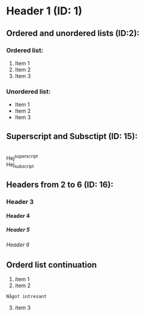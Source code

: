 
# Header 1 (ID: 1)

## Ordered and unordered lists (ID:2):

### Ordered list:
1. Item 1
2. Item 2
3. Item 3

### Unordered list:
* Item 1
* Item 2
* Item 3

## Superscript and Subsctipt (ID: 15):
<br>Hej<sup>superscript</sup>
<br>Hej<sub>subscript</sub>

## Headers from 2 to 6 (ID: 16):
### Header 3
#### Header 4
##### Header 5 
###### Header 6

## Orderd list continuation

1. item 1
2. item 2

```
Något intresant
```

3. item 3
